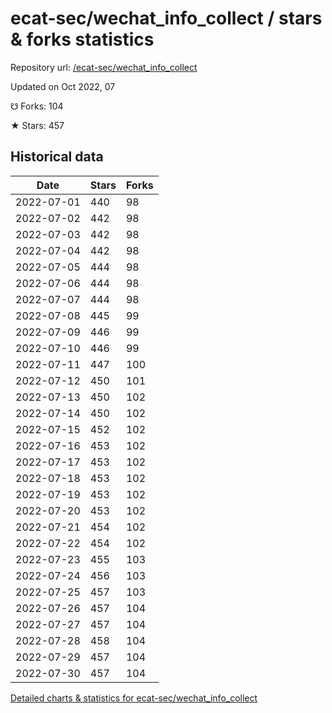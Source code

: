 # ecat-sec/wechat_info_collect / stars & forks statistics

Repository url: [/ecat-sec/wechat_info_collect](https://github.com/ecat-sec/wechat_info_collect)

Updated on Oct 2022, 07

☋ Forks: 104

★ Stars: 457

## Historical data
| Date | Stars | Forks |
|------|-------|-------|
| 2022-07-01 | 440 | 98 | 
| 2022-07-02 | 442 | 98 | 
| 2022-07-03 | 442 | 98 | 
| 2022-07-04 | 442 | 98 | 
| 2022-07-05 | 444 | 98 | 
| 2022-07-06 | 444 | 98 | 
| 2022-07-07 | 444 | 98 | 
| 2022-07-08 | 445 | 99 | 
| 2022-07-09 | 446 | 99 | 
| 2022-07-10 | 446 | 99 | 
| 2022-07-11 | 447 | 100 | 
| 2022-07-12 | 450 | 101 | 
| 2022-07-13 | 450 | 102 | 
| 2022-07-14 | 450 | 102 | 
| 2022-07-15 | 452 | 102 | 
| 2022-07-16 | 453 | 102 | 
| 2022-07-17 | 453 | 102 | 
| 2022-07-18 | 453 | 102 | 
| 2022-07-19 | 453 | 102 | 
| 2022-07-20 | 453 | 102 | 
| 2022-07-21 | 454 | 102 | 
| 2022-07-22 | 454 | 102 | 
| 2022-07-23 | 455 | 103 | 
| 2022-07-24 | 456 | 103 | 
| 2022-07-25 | 457 | 103 | 
| 2022-07-26 | 457 | 104 | 
| 2022-07-27 | 457 | 104 | 
| 2022-07-28 | 458 | 104 | 
| 2022-07-29 | 457 | 104 | 
| 2022-07-30 | 457 | 104 | 


[Detailed charts & statistics for ecat-sec/wechat_info_collect](https://reviewgithub.com/rep/ecat-sec/wechat_info_collect)
